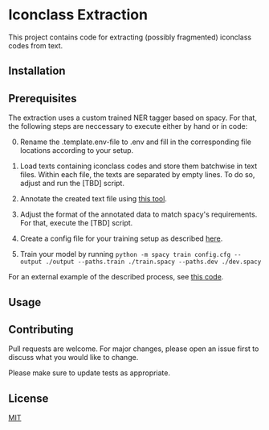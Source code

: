 # Iconclass Extraction

This project contains code for extracting (possibly fragmented)
iconclass codes from text.

## Installation

## Prerequisites

The extraction uses a custom trained NER tagger based
on spacy. For that, the following steps are neccessary
to execute either by hand or in code:

0. Rename the .template.env-file to .env and fill in
   the corresponding file locations according to your
   setup.

1. Load texts containing iconclass codes and store them
   batchwise in text files. Within each file, the texts
   are separated by empty lines. To do so, adjust and
   run the [TBD] script.

2. Annotate the created text file using
   [this tool](https://tecoholic.github.io/ner-annotator/).

3. Adjust the format of the annotated data to match
   spacy's requirements. For that, execute the [TBD] script.

4. Create a config file for your training setup as described
   [here](https://spacy.io/usage/training#config).

5. Train your model by running
   `python -m spacy train config.cfg --output ./output --paths.train ./train.spacy --paths.dev ./dev.spacy`

For an external example of the described process,
see [this code](https://github.com/dreji18/NER-Training-Spacy-3.0/blob/main/NER%20Training%20with%20Spacy%20v3%20Notebook.ipynb).

## Usage

## Contributing

Pull requests are welcome. For major changes, please open an issue first
to discuss what you would like to change.

Please make sure to update tests as appropriate.

## License

[MIT](https://choosealicense.com/licenses/mit/)

